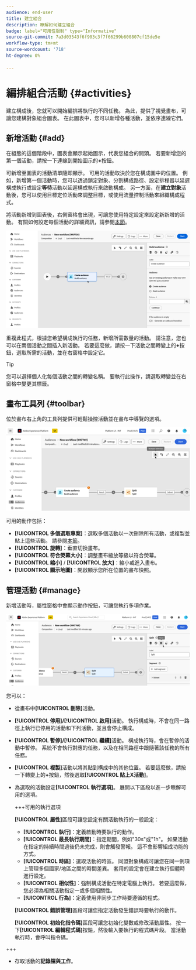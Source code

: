 ```yaml
---
audience: end-user
title: 建立組合
description: 瞭解如何建立組合
badge: label="可用性限制" type="Informative"
source-git-commit: 7a3d03543f6f903c3f7f66299b600807cf15de5e
workflow-type: tm+mt
source-wordcount: '718'
ht-degree: 0%

---
```



# 編排組合活動 {#activities}

建立構成後，您就可以開始編排將執行的不同任務。 為此，提供了視覺畫布，可讓您建構對象組合圖表。 在此圖表中，您可以新增各種活動，並依序連線它們。

## 新增活動 {#add}

在組態的這個階段中，圖表會顯示起始圖示，代表您組合的開頭。 若要新增您的第一個活動，請按一下連線到開始圖示的&#x200B;**+**&#x200B;按鈕。

可新增至圖表的活動清單隨即顯示。 可用的活動取決於您在構成圖中的位置。 例如，新增第一個活動時，您可以透過鎖定對象、分割構成路徑、設定排程器以延遲構成執行或設定&#x200B;**等待**&#x200B;活動以延遲構成執行來啟動構成。 另一方面，在&#x200B;**建立對象**&#x200B;活動後，您可以使用目標定位活動來調整目標，或使用流量控制活動來組織構成程式。

將活動新增到圖表後，右側窗格會出現，可讓您使用特定設定來設定新新增的活動。 有關如何設定每個活動的詳細資訊，請參閱[本節](activities/about-activities.md)。

![](assets/composition-create-add.png)

重複此程式，根據您希望構成執行的任務，新增所需數量的活動。 請注意，您也可以在兩個活動之間插入新活動。 若要這麼做，請按一下活動之間轉變上的&#x200B;**+**&#x200B;按鈕，選取所需的活動，並在右窗格中設定它。

>[!TIP]
>
>您可以選擇個人化每個活動之間的轉變名稱。 要執行此操作，請選取轉變並在右窗格中變更其標籤。

## 畫布工具列 {#toolbar}

位於畫布右上角的工具列提供可輕鬆操控活動並在畫布中導覽的選項。

![](assets/canvas-toolbar.png)

可用的動作包括：

* **[!UICONTROL 多個選取專案]**：選取多個活動以一次刪除所有活動，或複製並貼上這些活動。 請參閱[本節](#copy)。
* **[!UICONTROL 旋轉]**：垂直切換畫布。
* **[!UICONTROL 符合熒幕大小]**：調整畫布縮放等級以符合熒幕。
* **[!UICONTROL 縮小]** / **[!UICONTROL 放大]**：縮小或進入畫布。
* **[!UICONTROL 顯示地圖]**：開啟顯示您所在位置的畫布快照。

## 管理活動 {#manage}

新增活動時，屬性窗格中會顯示動作按鈕，可讓您執行多項作業。

![](assets/activity-actions.png)

您可以：

* 從畫布中&#x200B;**[!UICONTROL 刪除]**&#x200B;活動。
* **[!UICONTROL 停用]/[!UICONTROL 啟用]**&#x200B;活動。 執行構成時，不會在同一路徑上執行已停用的活動和下列活動，並且會停止構成。
* **[!UICONTROL 暫停]/[!UICONTROL 繼續]**&#x200B;活動。 構成執行時，會在暫停的活動中暫停。 系統不會執行對應的任務，以及在相同路徑中跟隨著該任務的所有任務。
* **[!UICONTROL 複製]**&#x200B;活動以將其貼到構成中的其他位置。 若要這麼做，請按一下轉變上的&#x200B;**+**&#x200B;按鈕，然後選取&#x200B;**[!UICONTROL 貼上X活動]**。<!-- cannot copy multiple activities ? cannot paste in another composition?-->
* 為選取的活動設定&#x200B;**[!UICONTROL 執行選項]**。 展開以下區段以進一步瞭解可用的選項。

  +++可用的執行選項

  **[!UICONTROL 屬性]**&#x200B;區段可讓您設定有關活動執行的一般設定：

   * **[!UICONTROL 執行]**：定義啟動時要執行的動作。
   * **[!UICONTROL 最長執行期間]**：指定期間，例如&quot;30s&quot;或&quot;1h&quot;。 如果活動在指定的持續時間過後仍未完成，則會觸發警報。 這不會影響組成功能的方式。
   * **[!UICONTROL 時區]**：選取活動的時區。 同盟對象構成可讓您在同一例項上管理多個國家/地區之間的時間差異。 套用的設定會在建立執行個體時進行設定。
   * **[!UICONTROL 相似性]**：強制構成活動在特定電腦上執行。 若要這麼做，您必須為相關活動指定一或多個相關性。
   * **[!UICONTROL 行為]**：定義使用非同步工作時要遵循的程式。

  **[!UICONTROL 錯誤管理]**&#x200B;區段可讓您指定活動發生錯誤時要執行的動作。

  **[!UICONTROL 初始化指令碼]**&#x200B;區段可讓您初始化變數或修改活動屬性。 按一下&#x200B;**[!UICONTROL 編輯程式碼]**&#x200B;按鈕，然後輸入要執行的程式碼片段。 當活動執行時，會呼叫指令碼。

+++

* 存取活動的&#x200B;**記錄檔與工作**。
